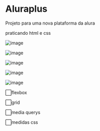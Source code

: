 # Aluraplus
Projeto para uma nova plataforma da alura

praticando html e css

![image](https://user-images.githubusercontent.com/103138394/224453699-68f7b61e-1008-4b43-a790-4cf8adbf6583.png)





![image](https://user-images.githubusercontent.com/103138394/224453711-65a70e0c-973e-44eb-996d-7cca6add0707.png)






![image](https://user-images.githubusercontent.com/103138394/224453722-00bd6787-8f0d-449d-a64b-2868f912df87.png)







![image](https://user-images.githubusercontent.com/103138394/224453736-6a01c337-93ff-4177-ac00-86b4ea82a867.png)




![image](https://user-images.githubusercontent.com/103138394/224453754-90942a3b-8f81-4196-9056-faeb32f4df62.png)



⬜flexbox


⬜grid


⬜media querys


⬜medidas css
